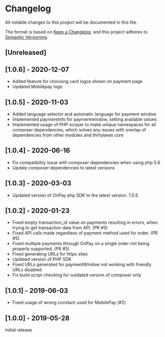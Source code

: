 # Changelog
All notable changes to this project will be documented in this file.

The format is based on [Keep a Changelog](https://keepachangelog.com/en/1.0.0/),
and this project adheres to [Semantic Versioning](https://semver.org/spec/v2.0.0.html).

## [Unreleased]

## [1.0.6] - 2020-12-07
- Added feature for choosing card logos shown on payment page
- Updated Mobilepay logo

## [1.0.5] - 2020-11-03
- Added language selector and automatic language for payment window
- Implemented paymentinfo for paymentwindow, setting available values
- Implemented usage of PHP-scoper to make unique namespaces for all composer dependencies, which solves any issues with overlap of dependencies from other modules and thirtybees core

## [1.0.4] - 2020-06-16
- Fix compatibility issue with composer dependencies when using php 5.6
- Update composer dependencies to latest versions

## [1.0.3] - 2020-03-03
- Updated version of OnPay php SDK to the latest version. 1.0.5

## [1.0.2] - 2020-01-23
- Fixed empty transaction_id value on payments resulting in errors, when trying to get transaction data from API. (PR #5)
- Fixed API calls made regardless of payment method used for order. (PR #5)
- Fixed multiple payments through OnPay on a single order not being properly supported. (PR #5)
- Fixed generating URLs for https sites
- Updated version of PHP SDK
- Fixed URLs generated for paymentWindow not working with friendly URLs disabled
- Fix build script checking for outdated version of composer only

## [1.0.1] - 2019-06-03
- Fixed usage of wrong constant used for MobilePay (#2)

## [1.0.0] - 2019-05-28
Initial release
